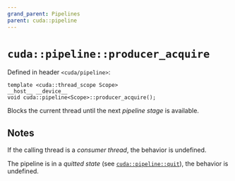 ```yaml
---
grand_parent: Pipelines
parent: cuda::pipeline
---
```


# `cuda::pipeline::producer_acquire`

Defined in header `<cuda/pipeline>`:

```cuda
template <cuda::thread_scope Scope>
__host__ __device__
void cuda::pipeline<Scope>::producer_acquire();
```

Blocks the current thread until the next _pipeline stage_ is available.

## Notes

If the calling thread is a _consumer thread_, the behavior is undefined.

The pipeline is in a _quitted state_ (see [`cuda::pipeline::quit`]), the
  behavior is undefined.


[`cuda::pipeline::quit`]: ./quit.md
